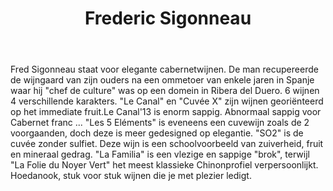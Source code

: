 ﻿---
title: Frederic Sigonneau
regio: Chinon
photo: sigonneau.jpg
layout: wijnhuis 

wijnen:
    - naam:  La Fille de l'R'14
      ref:   
      app:   A.O.C. Chinon
      type:  Rosé
      cep:   Cabernet franc
      prijs: 9.94€
    
    - naam:  Le Canal des Grands Pièces'13
      ref:   
      app:   A.O.C. Chinon
      type:  Rouge
      cep:   Cabernet franc
      prijs: 10.56€
         
    - naam:  Les 5 Eléments'12
      ref:   
      app:   A.O.C. Chinon
      type:  Rouge
      cep:   Cabernet franc
      prijs: 12.08€
      
    - naam:  SO2'13
      ref:   
      app:   A.O.C. Chinon
      type:  Rouge
      cep:   Cabernet franc
      prijs: 13.52€
      
    - naam:  La Familia'12
      ref:   
      app:   A.O.C. Chinon
      type:  Rouge
      cep:   Cabernet franc
      prijs: 12.08€
      
    - naam:  Les Folies du Noyer Vert'11
      ref:   Loi 1143
      app:   A.O.C. Chinon
      type:  Rouge
      cep:   Cabernet franc
      prijs: 16.85€
    
    - naam:  Les Folies du Noyer Vert'12
      ref:   Loi 1143
      app:   A.O.C. Chinon
      type:  Rouge
      cep:   Cabernet franc
      prijs: 16.85€
    

    
---
Fred Sigonneau staat voor elegante cabernetwijnen. 
De man recupereerde de wijngaard van zijn ouders na een ommetoer van enkele jaren in Spanje waar hij "chef de culture" was op een domein in Ribera del Duero. 
6 wijnen 4 verschillende karakters. "Le Canal" en "Cuvée X" zijn wijnen georiënteerd op het immediate fruit.Le Canal'13 is enorm sappig. Abnormaal sappig voor Cabernet franc ...
"Les 5 Eléments" is eveneens een cuvewijn zoals de 2 voorgaanden, doch deze is meer gedesigned op elegantie.
"SO2" is de cuvée zonder sulfiet. Deze wijn is een schoolvoorbeeld van zuiverheid, fruit en mineraal gedrag. "La Familia" is een vlezige en sappige "brok", terwijl "La Folie du Noyer Vert" het meest klassieke Chinonprofiel verpersoonlijkt. Hoedanook, stuk voor stuk wijnen die je met plezier ledigt.

